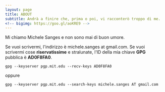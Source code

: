 ```yaml
---
layout: page
title: ABOUT
subtitle: Andrà a finire che, prima o poi, vi racconterò troppo di me.
<!-- bigimg: https://goo.gl/aoKRE9 -->
---
```

Mi chiamo Michele Sanges e non sono mai di buon umore.

Se vuoi scrivermi, l'indirizzo è michele.sanges at gmail.com. Se vuoi scrivermi cose **riservatissime** e stralunate, l'ID della mia chiave **GPG** pubblica è **AD0F8FA0**.   

```gpg --keyserver pgp.mit.edu --recv-keys AD0F8FA0```  

oppure  

```gpg --keyserver pgp.mit.edu --search-keys michele.sanges AT gmail.com```

